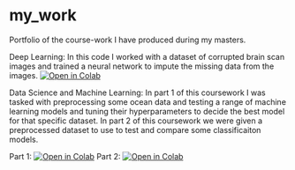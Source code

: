 # my_work
Portfolio of the course-work I have produced during my masters. 

Deep Learning: In this code I worked with a dataset of corrupted brain scan images and trained a neural network to impute the missing data from the images. 
[![Open in Colab](https://colab.research.google.com/assets/colab-badge.svg)](https://colab.research.google.com/github/esemsc-tm1724/my_work/blob/main/DL/Assessment.ipynb)

Data Science and Machine Learning: In part 1 of this coursework I was tasked with preprocessing some ocean data and testing a range of machine learning models and tuning their hyperparameters to decide the best model for that specific dataset. In part 2 of this coursework we were given a preprocessed dataset to use to test and compare some classificaiton models.

Part 1:
[![Open in Colab](https://colab.research.google.com/assets/colab-badge.svg)](https://colab.research.google.com/github/esemsc-tm1724/my_work/blob/main/DSML/Q1_Answer.ipynb)
Part 2:
[![Open in Colab](https://colab.research.google.com/assets/colab-badge.svg)](https://colab.research.google.com/github/esemsc-tm1724/my_work/blob/main/DSML/Q2_Answer.ipynb)

